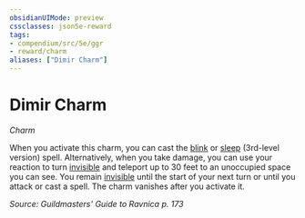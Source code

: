 ```yaml
---
obsidianUIMode: preview
cssclasses: json5e-reward
tags:
- compendium/src/5e/ggr
- reward/charm
aliases: ["Dimir Charm"]
---
```

# Dimir Charm
*Charm*  

When you activate this charm, you can cast the [blink](compendium/spells/blink.md) or [sleep](compendium/spells/sleep.md) (3rd-level version) spell. Alternatively, when you take damage, you can use your reaction to turn [invisible](rules/conditions.md#invisible) and teleport up to 30 feet to an unoccupied space you can see. You remain [invisible](rules/conditions.md#invisible) until the start of your next turn or until you attack or cast a spell. The charm vanishes after you activate it.

*Source: Guildmasters' Guide to Ravnica p. 173*